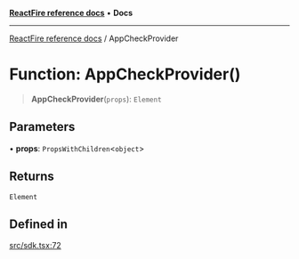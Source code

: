 [**ReactFire reference docs**](../README.md) • **Docs**

***

[ReactFire reference docs](../README.md) / AppCheckProvider

# Function: AppCheckProvider()

> **AppCheckProvider**(`props`): `Element`

## Parameters

• **props**: `PropsWithChildren`\<`object`\>

## Returns

`Element`

## Defined in

[src/sdk.tsx:72](https://github.com/Synapski/reactfire/blob/main/src/sdk.tsx#L72)
